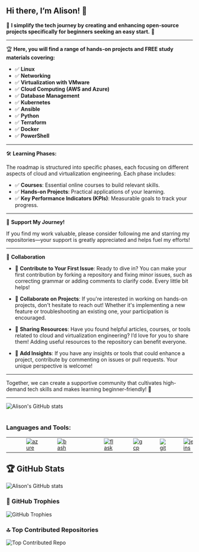 
## Hi there, I’m Alison! 🐣 


🌼 **I simplify the tech journey by creating and enhancing open-source projects specifically for beginners seeking an easy start.** 🌼

---

🏆 **Here, you will find a range of hands-on projects and FREE study materials covering:**

- ✅ **Linux**
- ✅ **Networking**
- ✅ **Virtualization with VMware**
- ✅ **Cloud Computing (AWS and Azure)**
- ✅ **Database Management**
- ✅ **Kubernetes**
- ✅ **Ansible**
- ✅ **Python**
- ✅ **Terraform**
- ✅ **Docker**
- ✅ **PowerShell**

---

🛠️ **Learning Phases:**

The roadmap is structured into specific phases, each focusing on different aspects of cloud and virtualization engineering. Each phase includes:

- ✅ **Courses**: Essential online courses to build relevant skills.
- ✅ **Hands-on Projects**: Practical applications of your learning.
- ✅ **Key Performance Indicators (KPIs)**: Measurable goals to track your progress.

---

🚀 **Support My Journey!** 

If you find my work valuable, please consider following me and starring my repositories—your support is greatly appreciated and helps fuel my efforts!

---

🤝 **Collaboration**

- 💛 **Contribute to Your First Issue**: Ready to dive in? You can make your first contribution by forking a repository and fixing minor issues, such as correcting grammar or adding comments to clarify code. Every little bit helps!

- 💛 **Collaborate on Projects**: If you're interested in working on hands-on projects, don't hesitate to reach out! Whether it's implementing a new feature or troubleshooting an existing one, your participation is encouraged.

- 💛 **Sharing Resources**: Have you found helpful articles, courses, or tools related to cloud and virtualization engineering? I’d love for you to share them! Adding useful resources to the repository can benefit everyone.

- 💛 **Add Insights**: If you have any insights or tools that could enhance a project, contribute by commenting on issues or pull requests. Your unique perspective is welcome!

---

Together, we can create a supportive community that cultivates high-demand tech skills and makes learning beginner-friendly! 🌟

---



![Alison's GitHub stats](https://github-readme-stats.vercel.app/api?username=TechnicalMindset&show_icons=true&theme=radical)

# <h3 align="left">Languages and Tools:</h3>
<table>
  <tr>
    <td style="padding-right: 40px;">
      <a href="https://aws.amazon.com" target="_blank" rel="noreferrer">
        <img src="https://raw.githubusercontent.com/devicons/devicon/master/icons/amazonwebservices/amazonwebservices-original-wordmark.svg" alt="aws" width="30" height="30"/>
      </a>
    </td>
    <td style="padding-right: 40px;">
      <a href="https://azure.microsoft.com/en-in/" target="_blank" rel="noreferrer">
        <img src="https://www.vectorlogo.zone/logos/microsoft_azure/microsoft_azure-icon.svg" alt="azure" width="30" height="30"/>
      </a>
    </td>
    <td style="padding-right: 40px;">
      <a href="https://www.gnu.org/software/bash/" target="_blank" rel="noreferrer">
        <img src="https://www.vectorlogo.zone/logos/gnu_bash/gnu_bash-icon.svg" alt="bash" width="30" height="30"/>
      </a>
    </td>
    <td style="padding-right: 40px;">
      <a href="https://www.docker.com/" target="_blank" rel="noreferrer">
        <img src="https://raw.githubusercontent.com/devicons/devicon/master/icons/docker/docker-original-wordmark.svg" alt="docker" width="30" height="30"/>
      </a>
    </td>
    <td style="padding-right: 40px;">
      <a href="https://flask.palletsprojects.com/" target="_blank" rel="noreferrer">
        <img src="https://www.vectorlogo.zone/logos/pocoo_flask/pocoo_flask-icon.svg" alt="flask" width="30" height="30"/>
      </a>
    </td>
    <td style="padding-right: 40px;">
      <a href="https://cloud.google.com" target="_blank" rel="noreferrer">
        <img src="https://www.vectorlogo.zone/logos/google_cloud/google_cloud-icon.svg" alt="gcp" width="30" height="30"/>
      </a>
    </td>
    <td style="padding-right: 40px;">
      <a href="https://git-scm.com/" target="_blank" rel="noreferrer">
        <img src="https://www.vectorlogo.zone/logos/git-scm/git-scm-icon.svg" alt="git" width="30" height="30"/>
      </a>
    </td>
    <td style="padding-right: 40px;">
      <a href="https://www.jenkins.io" target="_blank" rel="noreferrer">
        <img src="https://www.vectorlogo.zone/logos/jenkins/jenkins-icon.svg" alt="jenkins" width="30" height="30"/>
      </a>
    </td>
    <td style="padding-right: 40px;">
      <a href="https://kubernetes.io" target="_blank" rel="noreferrer">
        <img src="https://www.vectorlogo.zone/logos/kubernetes/kubernetes-icon.svg" alt="kubernetes" width="30" height="30"/>
      </a>
    </td>
    <td style="padding-right: 40px;">
      <a href="https://www.linux.org/" target="_blank" rel="noreferrer">
        <img src="https://raw.githubusercontent.com/devicons/devicon/master/icons/linux/linux-original.svg" alt="linux" width="30" height="30"/>
      </a>
    </td>
    <td style="padding-right: 40px;">
      <a href="https://www.mysql.com/" target="_blank" rel="noreferrer">
        <img src="https://raw.githubusercontent.com/devicons/devicon/master/icons/mysql/mysql-original-wordmark.svg" alt="mysql" width="30" height="30"/>
      </a>
    </td>
    <td style="padding-right: 40px;">
      <a href="https://www.python.org" target="_blank" rel="noreferrer">
        <img src="https://raw.githubusercontent.com/devicons/devicon/master/icons/python/python-original.svg" alt="python" width="30" height="30"/>
      </a>
    </td>
  </tr>
</table>



## 🏆 GitHub Stats
![Alison's GitHub stats](https://github-readme-stats.vercel.app/api?username=TechnicalMindset&show_icons=true&theme=radical&count_private=true&hide_title=true&hide=prs)

### 🌟 GitHub Trophies
![GitHub Trophies](https://github-profile-trophy.vercel.app/?username=TechnicalMindset&theme=radical&no-frame=false&no-bg=false&margin-w=4)

### 🔝 Top Contributed Repositories
![Top Contributed Repo](https://github-contributor-stats.vercel.app/api?username=TechnicalMindset&limit=5&theme=dark&combine_all_yearly_contributions=true)








